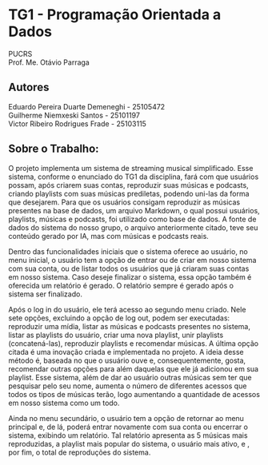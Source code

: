 # TG1 - Programação Orientada a Dados
PUCRS<br>
Prof. Me. Otávio Parraga
## Autores
Eduardo Pereira Duarte Demeneghi - 25105472<br>
Guilherme Niemxeski Santos - 25101197<br>
Victor Ribeiro Rodrigues Frade - 25103115<br>

## Sobre o Trabalho:

<p> O projeto implementa um sistema de streaming musical simplificado. Esse sistema, conforme o enunciado do TG1 da disciplina, fará com que usuários possam, após criarem suas contas, reproduzir suas músicas e podcasts, criando playlists com suas músicas prediletas, podendo uni-las da forma que desejarem. Para que os usuários consigam reproduzir as músicas presentes na base de dados, um arquivo Markdown, o qual possui usuários, playlists, músicas e podcasts, foi utilizado como base de dados. A fonte de dados do sistema do nosso grupo, o arquivo anteriormente citado, teve seu conteúdo gerado por IA, mas com músicas e podcasts reais.</p>

<p> Dentro das funcionalidades iniciais que o sistema oferece ao usuário, no menu inicial, o usuário tem a opção de entrar ou de criar em nosso sistema com sua conta, ou de listar todos os usuários que já criaram suas contas em nosso sistema. Caso deseje finalizar o sistema, essa opção também é oferecida um relatório é gerado. O relatório sempre é gerado após o sistema ser finalizado.</p>
  
<p>Após o log in do usuário, ele terá acesso ao segundo menu criado. Nele sete opções, excluindo a opção de log out, podem ser executadas: reproduzir uma mídia, listar as músicas e podcasts presentes no sistema, listar as playlists do usuário, criar uma nova playlist, unir playlists (concatená-las), reproduzir playlists e recomendar músicas. A última opção citada é uma inovação criada e implementada no projeto. A ideia desse método é, baseada no que o usuário ouve e, consequentemente, gosta, recomendar outras opções para além daquelas que ele já adicionou em sua playlist. Esse sistema, além de dar ao usuário outras músicas sem ter que pesquisar pelo seu nome, aumenta o número de diferentes acessos que todos os tipos de músicas terão, logo aumentando a quantidade de acessos em nosso sistema como um todo.</p>

<p> Ainda no menu secundário, o usuário tem a opção de retornar ao menu principal e, de lá, poderá entrar novamente com sua conta ou encerrar o sistema, exibindo um relatório. Tal relatório apresenta as 5 músicas mais reproduzidas, a playlist mais popular do sistema, o usuário mais ativo, e , por fim, o total de reproduções do sistema.</p>
